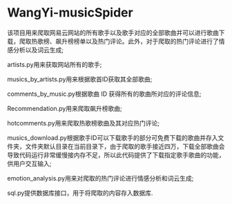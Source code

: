 # WangYi-musicSpider
该项目用来爬取网易云网站的所有歌手以及歌手对应的全部歌曲并可以进行歌曲下载，爬取热歌榜、飙升榜榜单以及热门评论。此外，对于爬取的热门评论进行了情感分析以及词云生成;

artists.py用来获取网站所有的歌手;

musics_by_artists.py用来根据歌首ID获取其全部歌曲;

comments_by_music.py根据歌曲 ID 获得所有的歌曲所对应的评论信息;

Recommendation.py用来爬取飙升榜歌曲;

hotcomments.py用来爬取热歌榜歌曲及其对应热门评论;

musics_download.py根据歌手ID可以下载歌手的部分可免费下载的歌曲并存入文件夹，文件夹默认目录在当前目录下，由于爬取的歌手接近四万，下载全部歌曲会导致代码运行非常缓慢接内存不足，所以此代码提供了下载指定歌手歌曲的功能，供用户交互输入;

emotion_analysis.py用来对爬取的热门评论进行情感分析和词云生成;

sql.py提供数据库接口，用于将爬取的内容存入数据库.










